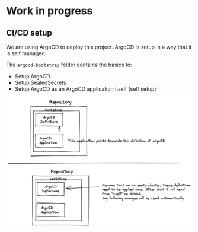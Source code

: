 # Work in progress

## CI/CD setup

We are using ArgoCD to deploy this project. ArgoCD is setup in a way that it is self managed.

The `argocd-bootstrap` folder contains the basics to:
- Setup ArgoCD
- Setup SealedSecrets
- Setup ArgoCD as an ArgoCD application itself (self setup)

![ArgoCD Setup](doc-images/argocd-setup.png)

